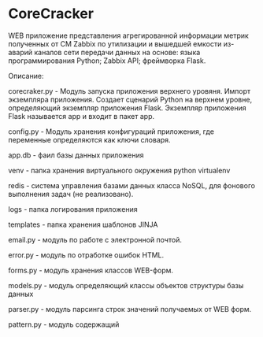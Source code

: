 # CoreCracker
WEB приложение представления агрегированной информации метрик полученных от СМ Zabbix по утилизации и вышедшей емкости из-аварий каналов сети передачи данных на основе: языка программирования Python; Zabbix API; фреймворка Flask.

Описание:

corecraker.py - Модуль запуска приложения верхнего уровяня. Импорт экземпляра приложения. Создает сценарий Python на верхнем уровне, определяющий экземпляр приложения Flask. Экземпляр приложения Flask называется app и входит в пакет app.

config.py - Модуль хранения конфигураций приложения, где переменные определяются как ключи словаря.

app.db - фаил базы данных приложения

venv - папка хранения виртуального окружения python virtualenv

redis -  система управления базами данных класса NoSQL, для фонового выполнения задач (не реализовано).

logs - папка логирования приложения

templates - папка хранения шаблонов JINJA

email.py - модуль по работе с электронной почтой.

error.py - модуль по отработке ошибок HTML.

forms.py - модуль хранения классов WEB-форм.

models.py - модуль определяющий классы объектов структуры базы данных

parser.py - модуль парсинга строк значений получаемых от WEB форм.

pattern.py - модуль содержащий




